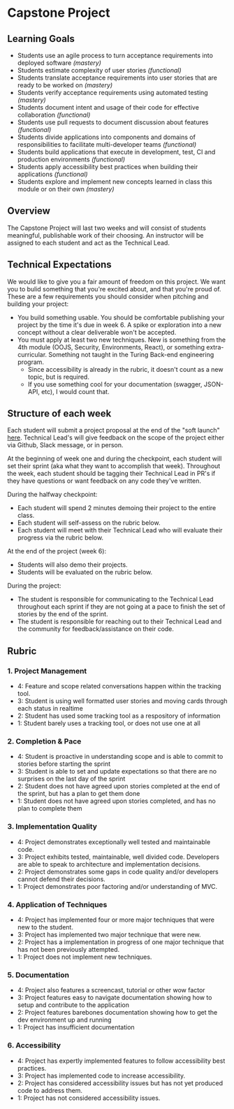 Capstone Project
==============

Learning Goals
------------
*   Students use an agile process to turn acceptance requirements into deployed software *(mastery)*
*   Students estimate complexity of user stories *(functional)*
*   Students translate acceptance requirements into user stories that are ready to be worked on *(mastery)*
*   Students verify acceptance requirements using automated testing *(mastery)*
*   Students document intent and usage of their code for effective collaboration *(functional)*
*   Students use pull requests to document discussion about features *(functional)*
*   Students divide applications into components and domains of responsibilities to facilitate multi-developer teams *(functional)*
*   Students build applications that execute in development, test, CI and production environments *(functional)*
*   Students apply accessibility best practices when building their applications *(functional)*
*   Students explore and implement new concepts learned in class this module or on their own *(mastery)*

Overview
------------

The Capstone Project will last two weeks and will consist of students meaningful, publishable work of their choosing. An instructor will be assigned to each student and act as the Technical Lead.

Technical Expectations
---------------------

We would like to give you a fair amount of freedom on this project. We want you to bulid something that you're excited about, and that you're proud of. These are a few requirements you should consider when pitching and building your project:

*   You build something usable. You should be comfortable publishing your project by the time it's due in week 6. A spike or exploration into a new concept without a clear deliverable won't be accepted.
*   You must apply at least two new techniques. New is something from the 4th module (OOJS, Security, Environments, React), or something extra-curricular. Something not taught in the Turing Back-end engineering program.
	-   Since accessibility is already in the rubric, it doesn't count as a new topic, but is required.
	-   If you use something cool for your documentation (swagger, JSON-API, etc), I would count that.

Structure of each week
------------

Each student will submit a project proposal at the end of the "soft launch" [here](https://github.com/turingschool/ruby-submissions/tree/master/1701-b/4module/capstone_projects/project_proposals). Technical Lead's will give feedback on the scope of the project either via Github, Slack message, or in person.

At the beginning of week one and during the checkpoint, each student will set their sprint (aka what they want to accomplish that week). Throughout the week, each student should be tagging their Technical Lead in PR's if they have questions or want feedback on any code they've written. 

During the halfway checkpoint:

* Each student will spend 2 minutes demoing their project to the entire class. 
* Each student will self-assess on the rubric below.
* Each student will meet with their Technical Lead who will evaluate their progress via the rubric below.

At the end of the project (week 6):
* Students will also demo their projects.
* Students will be evaluated on the rubric below.

During the project:
* The student is responsible for communicating to the Technical Lead throughout each sprint if they are not going at a pace to finish the set of stories by the end of the sprint.
* The student is responsible for reaching out to their Technical Lead and the community for feedback/assistance on their code.


Rubric
------------

### 1. Project Management

*   4: Feature and scope related conversations happen within the tracking tool.
*   3: Student is using well formatted user stories and moving cards through each status in realtime
*   2: Student has used some tracking tool as a respository of information
*   1: Student barely uses a tracking tool, or does not use one at all

### 2. Completion & Pace

*   4: Student is proactive in understanding scope and is able to commit to stories before starting the sprint
*   3: Student is able to set and update expectations so that there are no surprises on the last day of the sprint
*   2: Student does not have agreed upon stories completed at the end of the sprint, but has a plan to get them done
*   1: Student does not have agreed upon stories completed, and has no plan to complete them

### 3. Implementation Quality

*   4: Project demonstrates exceptionally well tested and maintainable code.
*   3: Project exhibits tested, maintainable, well divided code. Developers are able to speak to architecture and implementation decisions.
*   2: Project demonstrates some gaps in code quality and/or developers cannot defend their decisions.
*   1: Project demonstrates poor factoring and/or understanding of MVC.

### 4. Application of Techniques

*   4: Project has implemented four or more major techniques that were new to the student.
*   3: Project has implemented two major technique that were new.
*   2: Project has a implementation in progress of one major technique that has not been previously attempted.
*   1: Project does not implement new techniques.

### 5. Documentation

*   4: Project also features a screencast, tutorial or other wow factor
*   3: Project features easy to navigate documentation showing how to setup and contribute to the application
*   2: Project features barebones documentation showing how to get the dev environment up and running
*   1: Project has insufficient documentation

### 6. Accessibility

*   4: Project has expertly implemented features to follow accessibility best practices.
*   3: Project has implemented code to increase accessibility.
*   2: Project has considered accessibility issues but has not yet produced code to address them.
*   1: Project has not considered accessibility issues.
